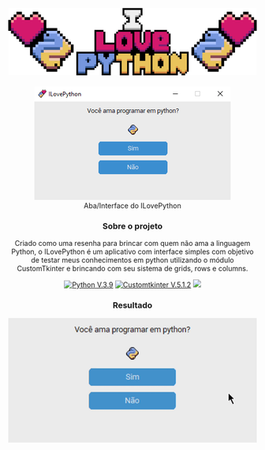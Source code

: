 <div align="center">
<div>
<img src="img/ILovePython icon.png" type="image/png" alt="ILovePython icon">
</div>

<div>
  <h4></h4>
  <figure>
    <img src="img/interface.png" type="image/png" alt="Interface do ILovePython"></br>
    <figcaption>Aba/Interface do ILovePython</figcaption>
  </figure>
</div>

<div>
  <h3>Sobre o projeto</h3>
  <p>Criado como uma resenha para brincar com quem não ama a linguagem Python, o ILovePython é um aplicativo com interface simples com objetivo de testar meus conhecimentos em python utilizando o módulo CustomTkinter e brincando com seu sistema de grids, rows e columns.</p>
  <p>
    <a href="https://www.python.org/">
      <img src="https://img.shields.io/badge/Python-3776AB?style=for-the-badge&logo=python&logoColor=white" alt="Python V.3.9" ></a>
    <a href="https://github.com/TomSchimansky/CustomTkinter">
      <img src="https://img.shields.io/badge/Customtkinter-V.5.1.2-blue?style=for-the-badge&logo=python&logoColor=white" alt="Customtkinter V.5.1.2" ></a>
    <a href="https://github.com/python-pillow/Pillow">
      <img src="https://img.shields.io/badge/Pillow-V.10.0.1-blue?style=for-the-badge&logo=python&logoColor=white" ></a>

  </p>

<div>
  <h3>Resultado</h3>
  <img src="img/ILovePython.gif" type="image/gif" alt="ILovePython gif">
</div>
</div>
</div>

